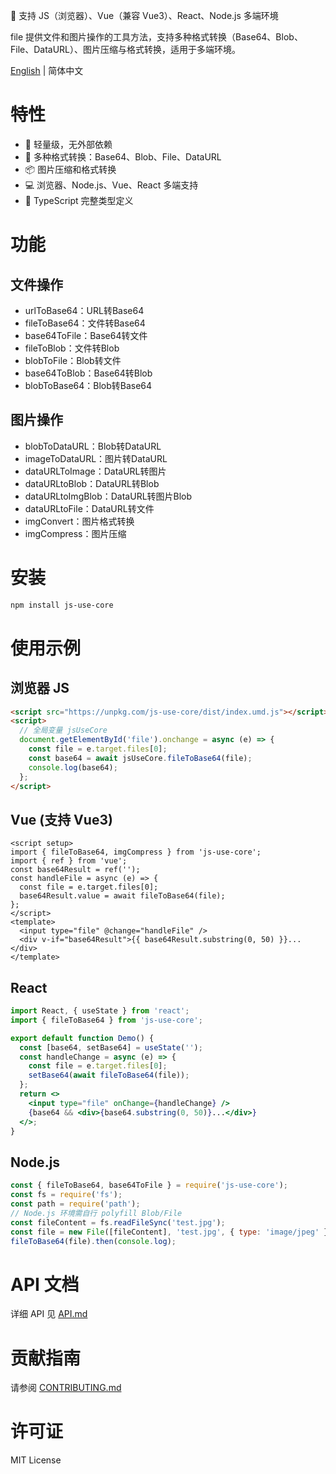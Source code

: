 🚩 支持 JS（浏览器）、Vue（兼容 Vue3）、React、Node.js 多端环境

file 提供文件和图片操作的工具方法，支持多种格式转换（Base64、Blob、File、DataURL）、图片压缩与格式转换，适用于多端环境。

[English](./readme.en.md) | 简体中文

# 特性

- 🚀 轻量级，无外部依赖
- 🔄 多种格式转换：Base64、Blob、File、DataURL
- 📦 图片压缩和格式转换
- 💻 浏览器、Node.js、Vue、React 多端支持
- 📱 TypeScript 完整类型定义

# 功能

## 文件操作
- urlToBase64：URL转Base64
- fileToBase64：文件转Base64
- base64ToFile：Base64转文件
- fileToBlob：文件转Blob
- blobToFile：Blob转文件
- base64ToBlob：Base64转Blob
- blobToBase64：Blob转Base64

## 图片操作
- blobToDataURL：Blob转DataURL
- imageToDataURL：图片转DataURL
- dataURLToImage：DataURL转图片
- dataURLtoBlob：DataURL转Blob
- dataURLtoImgBlob：DataURL转图片Blob
- dataURLtoFile：DataURL转文件
- imgConvert：图片格式转换
- imgCompress：图片压缩

# 安装

```bash
npm install js-use-core
```

# 使用示例

## 浏览器 JS
```html
<script src="https://unpkg.com/js-use-core/dist/index.umd.js"></script>
<script>
  // 全局变量 jsUseCore
  document.getElementById('file').onchange = async (e) => {
    const file = e.target.files[0];
    const base64 = await jsUseCore.fileToBase64(file);
    console.log(base64);
  };
</script>
```

## Vue (支持 Vue3)
```vue
<script setup>
import { fileToBase64, imgCompress } from 'js-use-core';
import { ref } from 'vue';
const base64Result = ref('');
const handleFile = async (e) => {
  const file = e.target.files[0];
  base64Result.value = await fileToBase64(file);
};
</script>
<template>
  <input type="file" @change="handleFile" />
  <div v-if="base64Result">{{ base64Result.substring(0, 50) }}...</div>
</template>
```

## React
```jsx
import React, { useState } from 'react';
import { fileToBase64 } from 'js-use-core';

export default function Demo() {
  const [base64, setBase64] = useState('');
  const handleChange = async (e) => {
    const file = e.target.files[0];
    setBase64(await fileToBase64(file));
  };
  return <>
    <input type="file" onChange={handleChange} />
    {base64 && <div>{base64.substring(0, 50)}...</div>}
  </>;
}
```

## Node.js
```js
const { fileToBase64, base64ToFile } = require('js-use-core');
const fs = require('fs');
const path = require('path');
// Node.js 环境需自行 polyfill Blob/File
const fileContent = fs.readFileSync('test.jpg');
const file = new File([fileContent], 'test.jpg', { type: 'image/jpeg' });
fileToBase64(file).then(console.log);
```

# API 文档

详细 API 见 [API.md](./API.md)

# 贡献指南

请参阅 [CONTRIBUTING.md](./CONTRIBUTING.md)

# 许可证

MIT License 